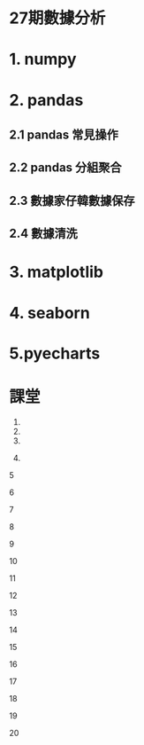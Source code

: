 # 27期數據分析

# 1.	numpy

# 2.	pandas

## 2.1	pandas	常見操作

## 2.2	pandas	分組聚合

## 2.3	數據家仔韓數據保存

## 2.4	數據清洗

# 3.	matplotlib



# 4.	seaborn



# 5.pyecharts

# 課堂

1.  	

2. 

3. 

4. ​	

5

6

7

8

9

10

11

12

13

14

15

16

17

18

19

20
